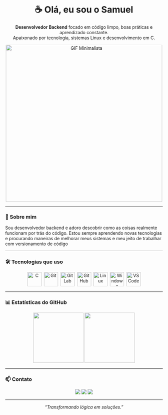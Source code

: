 <h1 align="center">☕️ Olá, eu sou o Samuel </h1>

<p align="center">
  <b>Desenvolvedor Backend</b> focado em código limpo, boas práticas e aprendizado constante.<br>
  Apaixonado por tecnologia, sistemas Linux e desenvolvimento em C.
</p>

<p align="center">
  <img src="https://i.pinimg.com/originals/a1/01/b4/a101b4cd58d9ae85a1a9f85f40e36e7b.gif" alt="GIF Minimalista" width="500px">
</p>

---

### 🧠 Sobre mim
Sou desenvolvedor backend e adoro descobrir como as coisas realmente funcionam por trás do código. Estou sempre aprendendo novas tecnologias e procurando maneiras de melhorar meus sistemas e meu jeito de trabalhar com versionamento de código

---

### 🛠️ Tecnologias que uso
<div align="center">
  <img src="https://cdn.jsdelivr.net/gh/devicons/devicon/icons/c/c-original.svg" title="C" alt="C" width="45" height="45"/>&nbsp;
  <img src="https://cdn.jsdelivr.net/gh/devicons/devicon/icons/git/git-original.svg" title="Git" alt="Git" width="45" height="45"/>&nbsp;
  <img src="https://cdn.jsdelivr.net/gh/devicons/devicon/icons/gitlab/gitlab-original.svg" title="GitLab" alt="GitLab" width="45" height="45"/>&nbsp;
  <img src="https://cdn.jsdelivr.net/gh/devicons/devicon/icons/github/github-original.svg" title="GitHub" alt="GitHub" width="45" height="45"/>&nbsp;
  <img src="https://cdn.jsdelivr.net/gh/devicons/devicon/icons/linux/linux-original.svg" title="Linux" alt="Linux" width="45" height="45"/>&nbsp;
  <img src="https://cdn.jsdelivr.net/gh/devicons/devicon/icons/windows8/windows8-original.svg" title="Windows" alt="Windows" width="45" height="45"/>&nbsp;
  <img src="https://cdn.jsdelivr.net/gh/devicons/devicon/icons/vscode/vscode-original.svg" title="VSCode" alt="VSCode" width="45" height="45"/>
</div>

---

### 📊 Estatísticas do GitHub
<div align="center">
  <img height="160em" src="https://github-readme-stats.vercel.app/api?username=sosobraldev7&show_icons=true&theme=dark&include_all_commits=true&count_private=true"/>
<img height="160em" src="https://github-readme-stats.vercel.app/api/top-langs/?username=sosobraldev7&layout=compact&langs_count=7&theme=dark"/>
</div>

---

### 📫 Contato
<div align="center">
  <a href="https://github.com/sosobraldev7"><img src="https://img.shields.io/badge/GitHub-100000?style=for-the-badge&logo=github&logoColor=white"/></a>
  <a href="mailto:soaobral.tech@gmail.com"><img src="https://img.shields.io/badge/Email-D14836?style=for-the-badge&logo=gmail&logoColor=white"/></a>
  <a href="https://www.linkedin.com/in/samuel-oliveira-sobral-285647312?utm_source=share_via&utm_content=profile&utm_medium=member_ios"><img src="https://img.shields.io/badge/LinkedIn-0A66C2?style=for-the-badge&logo=linkedin&logoColor=white"/></a>
</div>

---

<div align="center">
  <i>“Transformando lógica em soluções.”</i>
</div>
